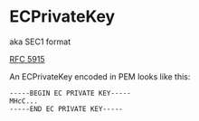 # ECPrivateKey

aka SEC1 format

[RFC 5915](https://datatracker.ietf.org/doc/html/rfc5915)

An ECPrivateKey encoded in PEM looks like this:

```
-----BEGIN EC PRIVATE KEY-----
MHcC...
-----END EC PRIVATE KEY-----
```
